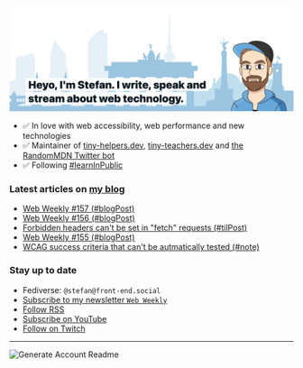 <img alt="Heyo, I'm Stefan. I write and speak about web technology." src="https://raw.githubusercontent.com/stefanjudis/stefanjudis/main/screenshot.png">

- ✅ In love with web accessibility, web performance and new technologies
- ✅ Maintainer of [tiny-helpers.dev](https://tiny-helpers.dev), [tiny-teachers.dev](https://tiny-teachers.dev/) and [the RandomMDN Twitter bot](https://twitter.com/randomMDN)
- ✅ Following [#learnInPublic](https://www.stefanjudis.com/today-i-learned/)
### Latest articles on [my blog](https://www.stefanjudis.com)

<!-- BLOG-POST-LIST:START -->
- [Web Weekly #157 &lpar;#blogPost&rpar;](https://www.stefanjudis.com/blog/web-weekly-157/)
- [Web Weekly #156 &lpar;#blogPost&rpar;](https://www.stefanjudis.com/blog/web-weekly-156/)
- [Forbidden headers can&#39;t be set in &quot;fetch&quot; requests &lpar;#tilPost&rpar;](https://www.stefanjudis.com/today-i-learned/forbidden-headers-cant-be-set-in-fetch-requests/)
- [Web Weekly #155 &lpar;#blogPost&rpar;](https://www.stefanjudis.com/blog/web-weekly-155/)
- [WCAG success criteria that can&#39;t be autmatically tested &lpar;#note&rpar;](https://www.stefanjudis.com/notes/wcag-success-criteria-that-cant-be-autmatically-tested/)
<!-- BLOG-POST-LIST:END -->

### Stay up to date

- Fediverse: `@stefan@front-end.social`
- [Subscribe to my newsletter `Web Weekly`](https://webweekly.email/)
- [Follow RSS](https://www.stefanjudis.com/feeds/)
- [Subscribe on YouTube](https://youtube.com/c/stefanjudis)
- [Follow on Twitch](https://www.twitch.tv/stefanjudis)

---

![Generate Account Readme](https://github.com/stefanjudis/stefanjudis/workflows/Generate%20Account%20Readme/badge.svg)
